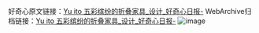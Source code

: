 好奇心原文链接：[Yu ito 五彩缤纷的折叠家具_设计_好奇心日报-](https://www.qdaily.com/articles/7633.html)
WebArchive归档链接：[Yu ito 五彩缤纷的折叠家具_设计_好奇心日报-](http://web.archive.org/web/20190623172534/https://www.qdaily.com/articles/7633.html)
![image](http://ww3.sinaimg.cn/large/007d5XDply1g3wjkrtv39j30u03vg12g)